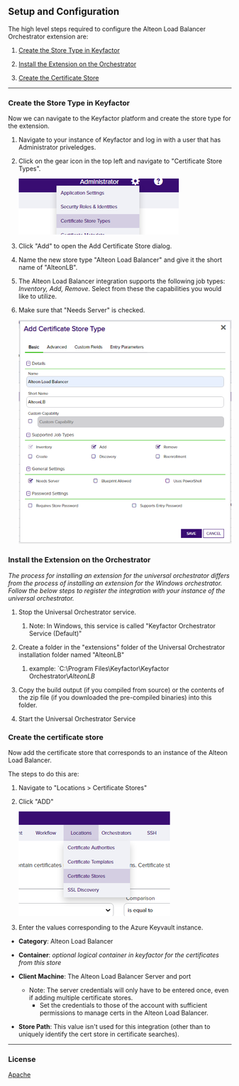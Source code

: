 ## Setup and Configuration

The high level steps required to configure the Alteon Load Balancer Orchestrator extension are:

1) [Create the Store Type in Keyfactor](#create-the-store-type-in-keyfactor)

1) [Install the Extension on the Orchestrator](#install-the-extension-on-the-orchestrator)

1) [Create the Certificate Store](#create-the-certificate-store)

---

### Create the Store Type in Keyfactor

Now we can navigate to the Keyfactor platform and create the store type for the extension.

1) Navigate to your instance of Keyfactor and log in with a user that has Administrator priveledges.

1) Click on the gear icon in the top left and navigate to "Certificate Store Types".

     ![Cert Store Types Menu](/images/store-types-menu.png)

1) Click "Add" to open the Add Certificate Store dialog.

1) Name the new store type "Alteon Load Balancer" and give it the short name of "AlteonLB".

1) The Alteon Load Balancer integration supports the following job types: _Inventory, Add, Remove_.  Select from these the capabilities you would like to utilize.

1) Make sure that "Needs Server" is checked.

     ![Cert Store Types Menu](/images/add-store-type.png)


### Install the Extension on the Orchestrator

_The process for installing an extension for the universal orchestrator differs from the process of installing an extension for the Windows orchestrator.  Follow the below steps to register the integration with your instance of the universal orchestrator._

1) Stop the Universal Orchestrator service.

     1) Note: In Windows, this service is called "Keyfactor Orchestrator Service (Default)"

1) Create a folder in the "extensions" folder of the Universal Orchestrator installation folder named "AlteonLB"

     1) example: `C:\Program Files\Keyfactor\Keyfactor Orchestrator\\_AlteonLB_

1) Copy the build output (if you compiled from source) or the contents of the zip file (if you downloaded the pre-compiled binaries) into this folder.

1) Start the Universal Orchestrator Service


### Create the certificate store

Now add the certificate store that corresponds to an instance of the Alteon Load Balancer.

The steps to do this are:

1) Navigate to "Locations > Certificate Stores"

1) Click "ADD"

     ![Approve Cert Store](/images/add-cert-store-button.png)

1) Enter the values corresponding to the Azure Keyvault instance.

- **Category**: Alteon Load Balancer
- **Container**: _optional logical container in keyfactor for the certificates from this store_
- **Client Machine**: The Alteon Load Balancer Server and port

  - Note: The server credentials will only have to be entered once, even if adding multiple certificate stores.  
    - Set the credentials to those of the account with sufficient permissions to manage certs in the Alteon Load Balancer.

- **Store Path**: This value isn't used for this integration (other than to uniquely identify the cert store in certificate searches).  

---

### License

[Apache](https://apache.org/licenses/LICENSE-2.0)
